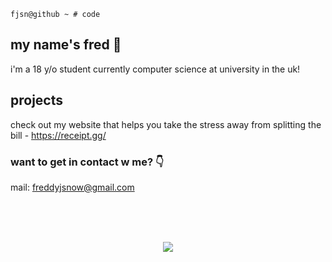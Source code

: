 ```
fjsn@github ~ # code
```
## my name's fred 👋
i'm a 18 y/o student currently computer science at university in the uk!

## projects

check out my website that helps you take the stress away from splitting the bill - https://receipt.gg/

### want to get in contact w me? 👇<br/>
mail: freddyjsnow@gmail.com

<br>
<br>
<br>

<p align="center">
  <a href="https://skillicons.dev">
    <img src="https://skillicons.dev/icons?i=git,js,ts,html,css,nodejs,react,nextjs,tailwind,java,kotlin,py,c,mongodb,mysql,redis,prisma,docker&perline=6" />
    
  </a>
</p>